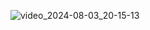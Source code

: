 
![video_2024-08-03_20-15-13](https://github.com/user-attachments/assets/7618812d-399c-4243-9023-012c5bfb1138)

